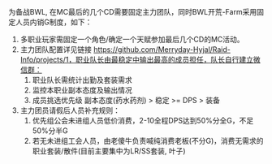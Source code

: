 为备战BWL, 在MC最后的几个CD需要固定主力团队，同时BWL开荒-Farm采用固定人员内销G制度，如下：
1. 多职业玩家需固定一个角色/确定一个天赋参加最后几个CD的MC活动。
2. 主力团队配置详见链接 https://github.com/Merryday-Hyjal/Raid-Info/projects/1，职业队长由最稳定中输出最高的成员担任，队长自行建立微信群：
   1) 职业队长需统计出勤及套装需求
   2) 监控本职业副本态度及输出情况
   3) 成员挑选优先级 副本态度(药水药剂) > 稳定 >= DPS > 装备 
3. 主力团员请假后人员补充规则：
   1) 优先组公会未进组人员低价消费，2-10全程DPS达到50%分全G，不足50%分半G
   2) 若无未进组工会人员，由老傻牛负责喊纯消费老板(不分G)，消费无需求的职业套装/散件(目前主要集中为LR/SS套装, 叶子)

